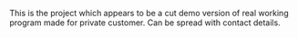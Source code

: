 This is the project which appears to be a cut demo version of real working program made for private customer.
Can be spread with contact details.
